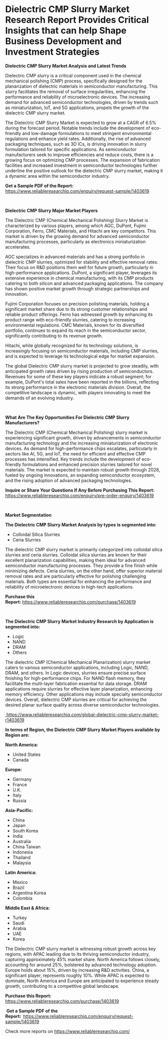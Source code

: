 <p><h1>Dielectric CMP Slurry Market Research Report Provides Critical Insights that can help Shape Business Development and Investment Strategies</h1></p><p><strong>Dielectric CMP Slurry Market Analysis and Latest Trends</strong></p>
<p><p>Dielectric CMP slurry is a critical component used in the chemical mechanical polishing (CMP) process, specifically designed for the planarization of dielectric materials in semiconductor manufacturing. This slurry facilitates the removal of surface irregularities, enhancing the performance and reliability of microelectronic devices. The increasing demand for advanced semiconductor technologies, driven by trends such as miniaturization, IoT, and 5G applications, propels the growth of the dielectric CMP slurry market.</p><p>The Dielectric CMP Slurry Market is expected to grow at a CAGR of 6.5% during the forecast period. Notable trends include the development of eco-friendly and low-damage formulations to meet stringent environmental regulations and enhance yield rates. Additionally, the rise of advanced packaging techniques, such as 3D ICs, is driving innovation in slurry formulation tailored for specific applications. As semiconductor manufacturers seek to improve efficiencies and reduce costs, there is a growing focus on optimizing CMP processes. The expansion of fabrication facilities and increased investment in semiconductor technologies further underline the positive outlook for the dielectric CMP slurry market, making it a dynamic area within the semiconductor industry.</p></p>
<p><strong>Get a Sample PDF of the Report:&nbsp;</strong> <a href="https://www.reliableresearchiq.com/enquiry/request-sample/1403619?utm_campaign=3045&utm_medium=2&utm_source=Github&utm_content=ia&utm_term=28032025&utm_id=dielectric-cmp-slurry">https://www.reliableresearchiq.com/enquiry/request-sample/1403619</a></p>
<p>&nbsp;</p>
<p><strong>Dielectric CMP Slurry Major Market Players</strong></p>
<p><p>The Dielectric CMP (Chemical Mechanical Polishing) Slurry Market is characterized by various players, among which AGC, DuPont, Fujimi Corporation, Ferro, CMC Materials, and Hitachi are key competitors. This market is driven by the growing demand for advanced semiconductor manufacturing processes, particularly as electronics miniaturization accelerates.</p><p>AGC specializes in advanced materials and has a strong portfolio in dielectric CMP slurries, optimized for stability and effective removal rates. Their focus on R&D positions them well for future growth, particularly in high-performance applications. DuPont, a significant player, leverages its extensive experience in chemical manufacturing, with its CMP products catering to both silicon and advanced packaging applications. The company has shown positive market growth through strategic partnerships and innovation.</p><p>Fujimi Corporation focuses on precision polishing materials, holding a significant market share due to its strong customer relationships and reliable product offerings. Ferro has witnessed growth by enhancing its product range with eco-friendly slurries, catering to increasing environmental regulations. CMC Materials, known for its diversified portfolio, continues to expand its reach in the semiconductor sector, significantly contributing to its revenue growth.</p><p>Hitachi, while globally recognized for its technology solutions, is increasingly focusing on semiconductor materials, including CMP slurries, and is expected to leverage its technological edge for market expansion.</p><p>The global Dielectric CMP slurry market is projected to grow steadily, with anticipated growth rates driven by rising production of semiconductors. Revenues for some of these key players indicate a robust segment; for example, DuPont's total sales have been reported in the billions, reflecting its strong performance in the electronic materials division. Overall, the competitive landscape is dynamic, with players innovating to meet the demands of an evolving industry.</p></p>
<p>&nbsp;</p>
<p><strong>What Are The Key Opportunities For Dielectric CMP Slurry Manufacturers?</strong></p>
<p><p>The Dielectric CMP (Chemical Mechanical Polishing) slurry market is experiencing significant growth, driven by advancements in semiconductor manufacturing technology and the increasing miniaturization of electronic devices. As demand for high-performance chips escalates, particularly in sectors like AI, 5G, and IoT, the need for efficient and effective CMP processes has intensified. Key trends include the development of eco-friendly formulations and enhanced precision slurries tailored for novel materials. The market is expected to maintain robust growth through 2028, fueled by ongoing innovations, an expanding semiconductor ecosystem, and the rising adoption of advanced packaging technologies.</p></p>
<p><strong>Inquire or Share Your Questions If Any Before Purchasing This Report:</strong> <a href="https://www.reliableresearchiq.com/enquiry/pre-order-enquiry/1403619?utm_campaign=3045&utm_medium=2&utm_source=Github&utm_content=ia&utm_term=28032025&utm_id=dielectric-cmp-slurry">https://www.reliableresearchiq.com/enquiry/pre-order-enquiry/1403619</a></p>
<p>&nbsp;</p>
<p><strong>Market Segmentation</strong></p>
<p><strong>The Dielectric CMP Slurry Market Analysis by types is segmented into:</strong></p>
<p><ul><li>Colloidal Silica Slurries</li><li>Ceria Slurries</li></ul></p>
<p><p>The dielectric CMP slurry market is primarily categorized into colloidal silica slurries and ceria slurries. Colloidal silica slurries are known for their excellent planarization capabilities, making them ideal for advanced semiconductor manufacturing processes. They provide a fine finish while minimizing defects. Ceria slurries, on the other hand, offer superior material removal rates and are particularly effective for polishing challenging materials. Both types are essential for enhancing the performance and reliability of microelectronic devices in high-tech applications.</p></p>
<p><strong>Purchase this Report:&nbsp;</strong><a href="https://www.reliableresearchiq.com/purchase/1403619?utm_campaign=3045&utm_medium=2&utm_source=Github&utm_content=ia&utm_term=28032025&utm_id=dielectric-cmp-slurry">https://www.reliableresearchiq.com/purchase/1403619</a></p>
<p>&nbsp;</p>
<p><strong>The Dielectric CMP Slurry Market Industry Research by Application is segmented into:</strong></p>
<p><ul><li>Logic</li><li>NAND</li><li>DRAM</li><li>Others</li></ul></p>
<p><p>The dielectric CMP (Chemical Mechanical Planarization) slurry market caters to various semiconductor applications, including Logic, NAND, DRAM, and others. In Logic devices, slurries ensure precise surface finishing for high-performance chips. For NAND flash memory, they facilitate the multi-layer fabrication essential for data storage. DRAM applications require slurries for effective layer planarization, enhancing memory efficiency. Other applications may include specialty semiconductor devices. Overall, dielectric CMP slurries are critical for achieving the desired planar surface quality across diverse semiconductor technologies.</p></p>
<p><a href="https://www.reliableresearchiq.com/global-dielectric-cmp-slurry-market-r1403619?utm_campaign=3045&utm_medium=2&utm_source=Github&utm_content=ia&utm_term=28032025&utm_id=dielectric-cmp-slurry">&nbsp;https://www.reliableresearchiq.com/global-dielectric-cmp-slurry-market-r1403619</a></p>
<p><strong>In terms of Region, the Dielectric CMP Slurry Market Players available by Region are:</strong></p>
<p>
    <p> <strong> North America: </strong>
        <ul>
            <li>United States</li>
            <li>Canada</li>
        </ul>
        </p> 
    <p> <strong> Europe: </strong>
        <ul>
            <li>Germany</li>
            <li>France</li>
            <li>U.K.</li>
            <li>Italy</li>
            <li>Russia</li>
        </ul>
        </p> 
    <p> <strong> Asia-Pacific: </strong>
        <ul>
            <li>China</li>
            <li>Japan</li>
            <li>South Korea</li>
            <li>India</li>
            <li>Australia</li>
            <li>China Taiwan</li>
            <li>Indonesia</li>
            <li>Thailand</li>
            <li>Malaysia</li>
        </ul>
        </p> 
    <p> <strong> Latin America: </strong>
        <ul>
            <li>Mexico</li>
            <li>Brazil</li>
            <li>Argentina Korea</li>
            <li>Colombia</li>
        </ul>
        </p> 
    <p> <strong> Middle East & Africa: </strong>
        <ul>
            <li>Turkey</li>
            <li>Saudi</li>
            <li>Arabia</li>
            <li>UAE</li>
            <li>Korea</li>
        </ul>
    </p>
    </p>
<p><p>The Dielectric CMP slurry market is witnessing robust growth across key regions, with APAC leading due to its thriving semiconductor industry, capturing approximately 45% market share. North America follows closely, accounting for around 25%, bolstered by advanced technology adoption. Europe holds about 15%, driven by increasing R&D activities. China, a significant player, represents roughly 10%. While APAC is expected to dominate, North America and Europe are anticipated to experience steady growth, contributing to a competitive global landscape.</p></p>
<p><strong>Purchase this Report: </strong><a href="https://www.reliableresearchiq.com/purchase/1403619?utm_campaign=3045&utm_medium=2&utm_source=Github&utm_content=ia&utm_term=28032025&utm_id=dielectric-cmp-slurry">https://www.reliableresearchiq.com/purchase/1403619</a></p>
<p>&nbsp;<strong>Get a Sample PDF of the Report:&nbsp;&nbsp;</strong><a href="https://www.reliableresearchiq.com/enquiry/request-sample/1403619?utm_campaign=3045&utm_medium=2&utm_source=Github&utm_content=ia&utm_term=28032025&utm_id=dielectric-cmp-slurry">https://www.reliableresearchiq.com/enquiry/request-sample/1403619</a></p>
<p><strong></strong></p>
<p>Check more reports on <a href="https://www.reliableresearchiq.com/?utm_campaign=3045&utm_medium=2&utm_source=Github&utm_content=ia&utm_term=28032025&utm_id=dielectric-cmp-slurry">https://www.reliableresearchiq.com/</a></p>